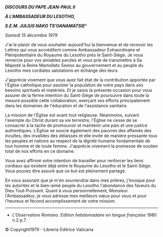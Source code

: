 ***DISCOURS DU PAPE JEAN-PAUL II***

***À L’AMBASSADEUR DU LESOTHO,***

***S.E.M. JULIUS NAKO TS’OANAMATSIE****

*Samedi 15 décembre 1979*

J'ai le plaisir de vous souhaiter aujourd'hui la bienvenue et de recevoir les Lettres qui vous accréditent comme Ambassadeur Extraordinaire et Plénipotentiaire du Royaume du Lesotho près le Saint-Siège. Je vous remercie pour vos aimables paroles et vous prie de transmettre à Sa Majesté la Reine Mamollato Seeiso au gouvernement et au peuple du Lesotho mes cordiales salutations en échange des leurs.

J'apprécie vivement que vous ayez fait état de la contribution apportée par l'Église catholique pour assister la population de votre pays dans ses besoins spirituels et matériels. Et je saisis la présente occasion pour vous assurer de la ferme intention du Saint-Siège de poursuivre dans toute la mesure possible cette collaboration, exerçant ses efforts principalement dans les domaines de l'éducation et de l'assistance sanitaire.

La mission de l'Église est avant tout religieuse. Néanmoins, suivant l'exemple du Christ durant sa vie terrestre, l'Église ne cesse de se consacrer à la tache de promouvoir et maintenir une paix et une justice authentiques. L'Église se soucie également des pauvres des affamés des incultes, des invalides des délaissés et elle invite de manière pressante tous les peuples et nations au respect de la dignité humaine fondamentale de tout homme et de toute femme. J'apprécie vivement la promesse de soutien total de nos efforts en ce domaine.

Vous avez affirmé votre intention de travailler pour renforcer les liens cordiaux qui existent déjà entre le Royaume du Lesotho et le Saint-Siège. Vous pouvez être assuré que ce but est pleinement partagé.

En vous assurant que je m'en souviendrai dans mes prières, j'invoque pour les autorités et le bien-aimé peuple du Lesotho l'abondance des faveurs du Dieu Tout-Puissant. Quant à vous personnellement, Monsieur l'Ambassadeur, je vous adresse mes meilleurs vœux pour vous et pour l'heureux et fécond accomplissement de votre mission.

* * *

* *L'Osservatore Romano. Edition hebdomadaire en langue française* 1980 n.2 p.7.

© Copyright1979 - Libreria Editrice Vaticana